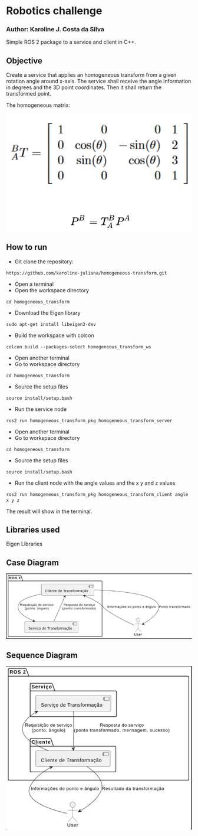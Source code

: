 # Robotics challenge
### Author: Karoline J. Costa da Silva
Simple ROS 2 package to a service and client in C++.

## Objective
Create a service that applies an homogeneous transform from a given rotation angle around x-axis. The service shall receive the angle information in degrees and the 3D point coordinates. Then it shall return the transformed point.

The homogeneous matrix:

![](https://github.com/karoline-juliana/homogeneous-transform/blob/main/utils/matrix.png)

## How to run
- Git clone the repository:
```
https://github.com/karoline-juliana/homogeneous-transform.git
```
- Open a terminal
- Open the workspace directory
```
cd homogeneous_transform
```
- Download the Eigen library
```
sudo apt-get install libeigen3-dev
```
- Build the workspace with colcon
```
colcon build --packages-select homogeneous_transform_ws
```
- Open another terminal
- Go to workspace directory
```
cd homogeneous_transform
```
- Source the setup files
```
source install/setup.bash
```
- Run the service node
```
ros2 run homogeneous_transform_pkg homogeneous_transform_server
```
- Open another terminal
-  Go to workspace directory
```
cd homogeneous_transform
```
- Source the setup files
```
source install/setup.bash
```
- Run the client node with the angle values and the x y and z values
```
ros2 run homogeneous_transform_pkg homogeneous_transform_client angle x y z
```

The result will show in the terminal.

## Libraries used
Eigen Libraries

## Case Diagram
![](https://github.com/karoline-juliana/homogeneous-transform/blob/main/utils/case_diagram.png)

## Sequence Diagram
![](https://github.com/karoline-juliana/homogeneous-transform/blob/main/utils/sequence_diagram.png)
